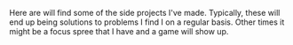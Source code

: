 Here are will find some of the side projects I've made.
Typically, these will end up being solutions to problems I find I on a regular basis.
Other times it might be a focus spree that I have and a game will show up.
